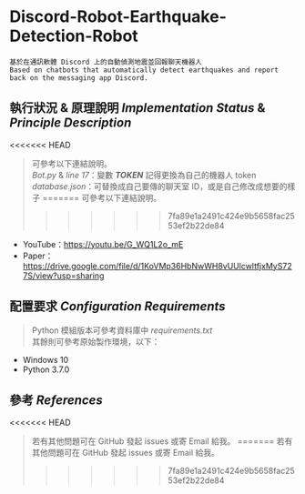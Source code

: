 # Discord-Robot-Earthquake-Detection-Robot  

    基於在通訊軟體 Discord 上的自動偵測地震並回報聊天機器人
    Based on chatbots that automatically detect earthquakes and report back on the messaging app Discord.

## 執行狀況 & 原理說明 *Implementation Status* & *Principle Description*

<<<<<<< HEAD
> 可參考以下連結說明。  
> *Bot.py* & *line 17*：變數 ***TOKEN*** 記得更換為自己的機器人 token  
> *database.json*：可替換成自己要傳的聊天室 ID，或是自己修改成想要的樣子
=======
> 可參考以下連結說明。
>>>>>>> 7fa89e1a2491c424e9b5658fac2553ef2b22de84

- YouTube：https://youtu.be/G_WQ1L2o_mE  
- Paper：https://drive.google.com/file/d/1KoVMp36HbNwWH8vUUlcwltfjxMyS727S/view?usp=sharing  

## 配置要求 *Configuration Requirements*

> Python 模組版本可參考資料庫中 *requirements.txt*   
> 其餘則可參考原始製作環境，以下：

- Windows 10
- Python 3.7.0

## 參考 *References*

<<<<<<< HEAD
> 若有其他問題可在 GitHub 發起 issues 或寄 Email 給我。
=======
> 若有其他問題可在 GitHub 發起 issues 或寄 Email 給我。
>>>>>>> 7fa89e1a2491c424e9b5658fac2553ef2b22de84
